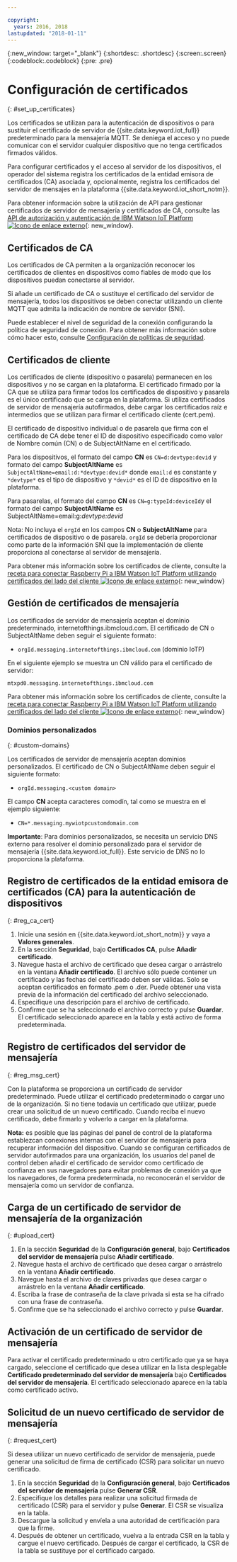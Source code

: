 ```yaml
---

copyright:
  years: 2016, 2018
lastupdated: "2018-01-11"
---
```


{:new_window: target="\_blank"}
{:shortdesc: .shortdesc}
{:screen:.screen}
{:codeblock:.codeblock}
{:pre: .pre}

# Configuración de certificados
{: #set_up_certificates}

Los certificados se utilizan para la autenticación de dispositivos o para sustituir el certificado de servidor de {{site.data.keyword.iot_full}} predeterminado para la mensajería MQTT. Se deniega el acceso y no puede comunicar con el servidor cualquier dispositivo que no tenga certificados firmados válidos.

Para configurar certificados y el acceso al servidor de los dispositivos, el operador del sistema registra los certificados de la entidad emisora de certificados (CA) asociada y, opcionalmente, registra los certificados del servidor de mensajes en la plataforma {{site.data.keyword.iot_short_notm}}.

Para obtener información sobre la utilización de API para gestionar certificados de servidor de mensajería y certificados de CA, consulte las [API de autorización y autenticación de IBM Watson IoT Platform ![Icono de enlace externo](../../../../icons/launch-glyph.svg "Icono de enlace externo")](https://docs.internetofthings.ibmcloud.com/apis/swagger/v0002/security.html){: new_window}.

## Certificados de CA
Los certificados de CA permiten a la organización reconocer los certificados de clientes en dispositivos como fiables de modo que los dispositivos puedan conectarse al servidor.

Si añade un certificado de CA o sustituye el certificado del servidor de mensajería, todos los dispositivos se deben conectar utilizando un cliente MQTT que admita la indicación de nombre de servidor (SNI).

Puede establecer el nivel de seguridad de la conexión configurando la política de seguridad de conexión. Para obtener más información sobre cómo hacer esto, consulte [Configuración de políticas de seguridad](set_up_policies.html).

## Certificados de cliente

Los certificados de cliente (dispositivo o pasarela) permanecen en los dispositivos y no se cargan en la plataforma. El certificado firmado por la CA que se utiliza para firmar todos los certificados de dispositivo y pasarela es el único certificado que se carga en la plataforma. Si utiliza certificados de servidor de mensajería autofirmados, debe cargar los certificados raíz e intermedios que se utilizan para firmar el certificado cliente (cert.pem).

El certificado de dispositivo individual o de pasarela que firma con el certificado de CA debe tener el ID de dispositivo especificado como valor de Nombre común (CN) o de SubjectAltName en el certificado.

Para los dispositivos, el formato del campo **CN** es `CN=d:devtype:devid` y formato del campo **SubjectAltName** es `SubjectAltName=email:d:*devtype:devid*` donde `email:d` es constante y `*devtype*` es el tipo de dispositivo y `*devid*` es el ID de dispositivo en la plataforma.

Para pasarelas, el formato del campo **CN** es `CN=g:typeId:deviceId`y el formato del campo **SubjectAltName** es SubjectAltName=email:g:*devtype:devid*

Nota: No incluya el `orgId` en los campos **CN** o **SubjectAltName** para certificados de dispositivo o de pasarela. `orgId` se debería proporcionar como parte de la información SNI que la implementación de cliente proporciona al conectarse al servidor de mensajería.

Para obtener más información sobre los certificados de cliente, consulte la [receta para conectar Raspberry Pi a IBM Watson IoT Platform utilizando certificados del lado del cliente ![Icono de enlace externo](../../../../icons/launch-glyph.svg "Icono de enlace externo")](https://developer.ibm.com/recipes/tutorials/connect-raspberry-pi-to-ibm-watson-iot-platform-using-client-side-certificates/){: new_window}

## Gestión de certificados de mensajería

Los certificados de servidor de mensajería aceptan el dominio predeterminado, internetofthings.ibmcloud.com. El certificado de CN o SubjectAltName deben seguir el siguiente formato:

- `orgId.messaging.internetofthings.ibmcloud.com` (dominio IoTP)

En el siguiente ejemplo se muestra un CN válido para el certificado de servidor:

`mtxpd0.messaging.internetofthings.ibmcloud.com`

Para obtener más información sobre los certificados de cliente, consulte la [receta para conectar Raspberry Pi a IBM Watson IoT Platform utilizando certificados del lado del cliente ![Icono de enlace externo](../../../../icons/launch-glyph.svg "Icono de enlace externo")](https://developer.ibm.com/recipes/tutorials/connect-raspberry-pi-to-ibm-watson-iot-platform-using-selfsigned-server-certificate/){: new_window}

### Dominios personalizados
{: #custom-domains}

Los certificados de servidor de mensajería aceptan dominios personalizados. El certificado de CN o SubjectAltName deben seguir el siguiente formato:

- `orgId.messaging.<custom domain>`

El campo **CN** acepta caracteres comodín, tal como se muestra en el ejemplo siguiente:

- `CN=*.messaging.mywiotpcustomdomain.com`

**Importante**: Para dominios personalizados, se necesita un servicio DNS externo para resolver el dominio personalizado para el servidor de mensajería {{site.data.keyword.iot_full}}. Este servicio de DNS no lo proporciona la plataforma.

## Registro de certificados de la entidad emisora de certificados (CA) para la autenticación de dispositivos
{: #reg_ca_cert}

1. Inicie una sesión en {{site.data.keyword.iot_short_notm}} y vaya a **Valores generales**.
2. En la sección **Seguridad**, bajo **Certificados CA**, pulse **Añadir certificado**.
3. Navegue hasta el archivo de certificado que desea cargar o arrástrelo en la ventana **Añadir certificado**. El archivo sólo puede contener un certificado y las fechas del certificado deben ser válidas. Solo se aceptan certificados en formato .pem o .der. Puede obtener una vista previa de la información del certificado del archivo seleccionado.
4. Especifique una descripción para el archivo de certificado.
5. Confirme que se ha seleccionado el archivo correcto y pulse **Guardar**. El certificado seleccionado aparece en la tabla y está activo de forma predeterminada.

## Registro de certificados del servidor de mensajería
{: #reg_msg_cert}

Con la plataforma se proporciona un certificado de servidor predeterminado. Puede utilizar el certificado predeterminado o cargar uno de la organización. Si no tiene todavía un certificado que utilizar, puede crear una solicitud de un nuevo certificado. Cuando reciba el nuevo certificado, debe firmarlo y volverlo a cargar en la plataforma.

**Nota:** es posible que las páginas del panel de control de la plataforma establezcan conexiones internas con el servidor de mensajería para recuperar información del dispositivo. Cuando se configuran certificados de servidor autofirmados para una organización, los usuarios del panel de control deben añadir el certificado de servidor como certificado de confianza en sus navegadores para evitar problemas de conexión ya que los navegadores, de forma predeterminada, no reconocerán el servidor de mensajería como un servidor de confianza.

## Carga de un certificado de servidor de mensajería de la organización
{: #upload_cert}
1. En la sección **Seguridad** de la **Configuración general**, bajo **Certificados del servidor de mensajería** pulse **Añadir certificado**.
2. Navegue hasta el archivo de certificado que desea cargar o arrástrelo en la ventana **Añadir certificado**.
3. Navegue hasta el archivo de claves privadas que desea cargar o arrástrelo en la ventana **Añadir certificado**.
4. Escriba la frase de contraseña de la clave privada si esta se ha cifrado con una frase de contraseña.
5. Confirme que se ha seleccionado el archivo correcto y pulse **Guardar**.

## Activación de un certificado de servidor de mensajería

Para activar el certificado predeterminado u otro certificado que ya se haya cargado, seleccione el certificado que desea utilizar en la lista desplegable **Certificado predeterminado del servidor de mensajería** bajo **Certificados del servidor de mensajería**. El certificado seleccionado aparece en la tabla como certificado activo.

## Solicitud de un nuevo certificado de servidor de mensajería
{: #request_cert}

Si desea utilizar un nuevo certificado de servidor de mensajería, puede generar una solicitud de firma de certificado (CSR) para solicitar un nuevo certificado.

1. En la sección **Seguridad** de la **Configuración general**, bajo **Certificados del servidor de mensajería** pulse **Generar CSR**.
2. Especifique los detalles para realizar una solicitud firmada de certificado (CSR) para el servidor y pulse **Generar**. El CSR se visualiza en la tabla.
3. Descargue la solicitud y envíela a una autoridad de certificación para que la firme.
4. Después de obtener un certificado, vuelva a la entrada CSR en la tabla y cargue el nuevo certificado. Después de cargar el certificado, la CSR de la tabla se sustituye por el certificado cargado.
